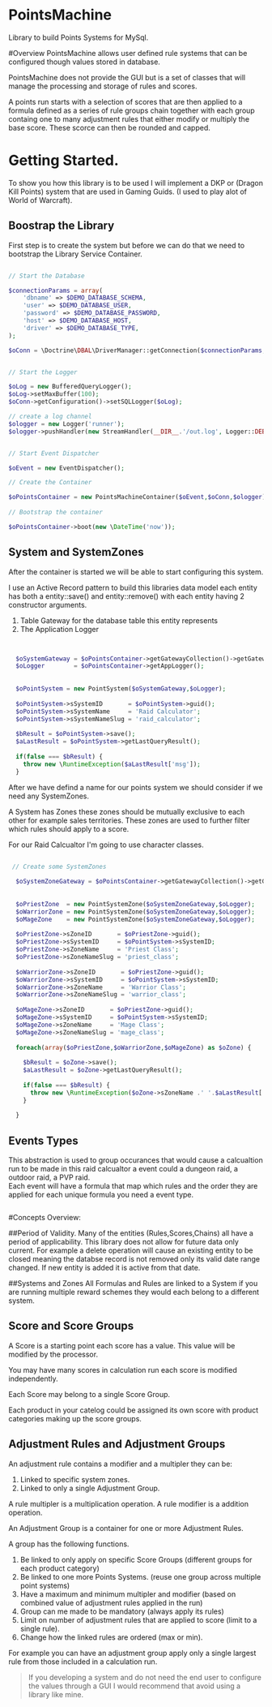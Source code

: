 # PointsMachine
Library to build Points Systems for MySql.

#Overview
PointsMachine allows user defined rule systems that can be configured though values stored in database. 

PointsMachine does not provide the GUI but is a set of classes that will manage the processing and storage of rules and scores.

A points run starts with a selection of scores that are then applied to a formula defined as a series of rule groups chain together with each group containg one to many adjustment rules that either modify or multiply the base score. These scorce can then be rounded and capped.  


# Getting Started.
To show you how this library is to be used I will implement a DKP or (Dragon Kill Points) system that are used in Gaming Guids. (I used to play alot of World of Warcraft).

## Boostrap the Library

First step is to create the system but before we can do that we need to bootstrap the Library Service Container.

```php

// Start the Database

$connectionParams = array(
    'dbname' => $DEMO_DATABASE_SCHEMA,
    'user' => $DEMO_DATABASE_USER,
    'password' => $DEMO_DATABASE_PASSWORD,
    'host' => $DEMO_DATABASE_HOST,
    'driver' => $DEMO_DATABASE_TYPE,
);

$oConn = \Doctrine\DBAL\DriverManager::getConnection($connectionParams, $config);


// Start the Logger

$oLog = new BufferedQueryLogger();
$oLog->setMaxBuffer(100);
$oConn->getConfiguration()->setSQLLogger($oLog);

// create a log channel
$ologger = new Logger('runner');
$ologger->pushHandler(new StreamHandler(__DIR__.'/out.log', Logger::DEBUG));


// Start Event Dispatcher

$oEvent = new EventDispatcher();

// Create the Container

$oPointsContainer = new PointsMachineContainer($oEvent,$oConn,$ologger);
 
// Bootstrap the container

$oPointsContainer->boot(new \DateTime('now'));


```

## System and SystemZones

After the container is started we will be able to start configuring this system.

I use an Active Record pattern to build this libraries data model each entity has both
a entity::save() and entity::remove() with each entity having 2 constructor arguments.

1. Table Gateway for the database table this entity represents
2. The Application Logger


```php

   
  $oSystemGateway = $oPointsContainer->getGatewayCollection()->getGateway('pt_system');
  $oLogger        = $oPointsContainer->getAppLogger();
 
  
  $oPointSystem = new PointSystem($oSystemGateway,$oLogger);
    
  $oPointSystem->sSystemID       = $oPointSystem->guid();
  $oPointSystem->sSystemName     = 'Raid Calculator';
  $oPointSystem->sSystemNameSlug = 'raid_calculator';
  
  $bResult = $oPointSystem->save();
  $aLastResult = $oPointSystem->getLastQueryResult();
  
  if(false === $bResult) {
    throw new \RuntimeException($aLastResult['msg']);
  }  

```

After we have defind a name for our points system we should consider if we need any SystemZones.  

A System has Zones these zones should be mutually exclusive to each other for example sales territories. These zones are used to further filter which rules should apply to a score. 

For our Raid Calcualtor I'm going to use character classes.


```php

 // Create some SystemZones
  
  $oSystemZoneGateway = $oPointsContainer->getGatewayCollection()->getGateway('pt_system_zone');
  
  
  $oPriestZone  = new PointSystemZone($oSystemZoneGateway,$oLogger);
  $oWarriorZone = new PointSystemZone($oSystemZoneGateway,$oLogger);
  $oMageZone    = new PointSystemZone($oSystemZoneGateway,$oLogger);
  
  $oPriestZone->sZoneID       = $oPriestZone->guid();
  $oPriestZone->sSystemID     = $oPointSystem->sSystemID;
  $oPriestZone->sZoneName     = 'Priest Class';
  $oPriestZone->sZoneNameSlug = 'priest_class';
  
  $oWarriorZone->sZoneID       = $oPriestZone->guid();
  $oWarriorZone->sSystemID     = $oPointSystem->sSystemID;
  $oWarriorZone->sZoneName     = 'Warrior Class';
  $oWarriorZone->sZoneNameSlug = 'warrior_class';
  
  $oMageZone->sZoneID       = $oPriestZone->guid();
  $oMageZone->sSystemID     = $oPointSystem->sSystemID;
  $oMageZone->sZoneName     = 'Mage Class';
  $oMageZone->sZoneNameSlug = 'mage_class';
  
  foreach(array($oPriestZone,$oWarriorZone,$oMageZone) as $oZone) {
    
    $bResult = $oZone->save();
    $aLastResult = $oZone->getLastQueryResult();
  
    if(false === $bResult) {
      throw new \RuntimeException($oZone->sZoneName .' '.$aLastResult['msg']);
    }
    
  }


```

## Events Types

This abstraction is used to group occurances that would cause a calcualtion run to be made in this raid calcualtor a event could a dungeon raid, a outdoor raid, a PVP raid.  
Each event will have a formula that map which rules and the order they are applied for each unique formula you need a event type.

```php


```



#Concepts Overview:

##Period of Validity.
Many of the entities (Rules,Scores,Chains) all have a period of applicability. This library does not allow for future data only current. For example a delete operation will cause an existing entity to be closed meaning the databse record is not removed only its valid date range changed. If new entity is added it is active from that date. 

##Systems and Zones
All Formulas and Rules are linked to a System if you are running multiple reward schemes they would each belong to a different system. 




## Score and Score Groups
A Score is a starting point each score has a value. This value will be modified by the processor.

You may have many scores in calculation run each score is modified independently. 

Each Score may belong to a single Score Group. 

Each product in your catelog could be assigned its own score with product categories making up the score groups.

## Adjustment Rules and Adjustment Groups
An adjustment rule contains a modifier and a multipler they can be:
1. Linked to specific system zones.
2. Linked to only a single Adjustment Group.

A rule multipler is a multiplication operation.
A rule modifier is a addition operation.


An Adjustment Group is a container for one or more Adjustment Rules.

A group has the following functions.
1. Be linked to only apply on specific Score Groups (different groups for each product category)
2. Be linked to one more Points Systems. (reuse one group across multiple point systems)
3. Have a maximum and minimum multipler and modifier (based on combined value of adjustment rules applied in the run)
4. Group can me made to be mandatory (always apply its rules)
5. Limit on number of adjustment rules that are applied to score (limit to a single rule).
6. Change how the linked rules are ordered (max or min).

For example you can have an adjustment group apply only a single largest rule from those included in a calculation run.



> If you developing a system and do not need the end user to configure the values through a GUI I would recommend that avoid using a library like mine.



